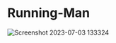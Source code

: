# Running-Man

![Screenshot 2023-07-03 133324](https://github.com/AsmiVats/Running-Man/assets/128238183/56eb3f19-e914-491a-827f-8e2c85852308)
